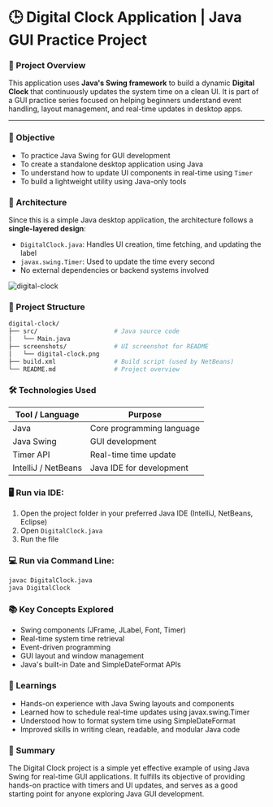 # 🕒 Digital Clock Application | Java GUI Practice Project


### 📌 Project Overview

This application uses **Java's Swing framework** to build a dynamic **Digital Clock** that continuously updates the system time on a clean UI. It is part of a GUI practice series focused on helping beginners understand event handling, layout management, and real-time updates in desktop apps.

---

### 🎯 Objective

- To practice Java Swing for GUI development
- To create a standalone desktop application using Java
- To understand how to update UI components in real-time using `Timer`
- To build a lightweight utility using Java-only tools


### 🧱 Architecture

Since this is a simple Java desktop application, the architecture follows a **single-layered design**:

- `DigitalClock.java`: Handles UI creation, time fetching, and updating the label
- `javax.swing.Timer`: Used to update the time every second
- No external dependencies or backend systems involved

![digital-clock](https://github.com/ahsan598/js-mini-projects/blob/master/JAVA/digital-clock/screenshots/digital-clock.png)


### 📂 Project Structure

```sh
digital-clock/
├── src/                     # Java source code
│   └── Main.java
├── screenshots/             # UI screenshot for README
│   └── digital-clock.png
├── build.xml                # Build script (used by NetBeans)
└── README.md                # Project overview
```


### 🛠️ Technologies Used

| Tool / Language | Purpose                        |
|-----------------|--------------------------------|
| Java            | Core programming language      |
| Java Swing      | GUI development                |
| Timer API       | Real-time time update          |
| IntelliJ / NetBeans | Java IDE for development   |



### 🖥️ Run via IDE:

1. Open the project folder in your preferred Java IDE (IntelliJ, NetBeans, Eclipse)
2. Open `DigitalClock.java`
3. Run the file


### 💻 Run via Command Line:

```bash
javac DigitalClock.java
java DigitalClock
```

### 📚 Key Concepts Explored

- Swing components (JFrame, JLabel, Font, Timer)
- Real-time system time retrieval
- Event-driven programming
- GUI layout and window management
- Java's built-in Date and SimpleDateFormat APIs


### 🧠 Learnings

- Hands-on experience with Java Swing layouts and components
- Learned how to schedule real-time updates using javax.swing.Timer
- Understood how to format system time using SimpleDateFormat
- Improved skills in writing clean, readable, and modular Java code


### 📝 Summary

The Digital Clock project is a simple yet effective example of using Java Swing for real-time GUI applications. It fulfills its objective of providing hands-on practice with timers and UI updates, and serves as a good starting point for anyone exploring Java GUI development.
